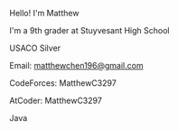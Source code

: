 Hello! I'm Matthew

I'm a 9th grader at Stuyvesant High School


USACO Silver


Email: matthewchen196@gmail.com


CodeForces: MatthewC3297


AtCoder: MatthewC3297

Java
